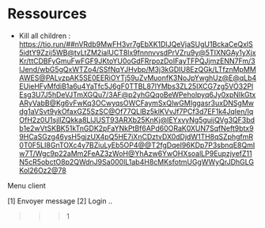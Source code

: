 # Ressources

- Kill all children :
    https://tio.run/##nVRdb9MwFH3vr7gEbXK1DlJQeVjaSUgU1BckaCeQxlS5idtY9Zzij5WB@tvLtZM2ialUCT8lx9fnnnvvsdPrVZru9y@5TIXNGAy1yXjxKr/ttCDBFyGmuFwFGF9JKtoYU0oGdFRrpozDoIFayTFPQJjmzENN7Fm/3lJend/wbG5gQxWTZo4/SSfNqYJHvbp/M3j3kGDIU8EzQGk/LTfznMpMMAWES@PALvzpAK5SE0EERiOYTj59uZvMuonfK3NoJpYwghUz@E@qLb4EUieHFyMfdiB1a6u4YaTfc5J6gF0TTBL87lYMbs3ZL25IXCG7zg5VO32PlEsg3U7J5hDeVJTmXGQu7/3AF@p2yhGQqoBeWPeholpyq6Jy0xpNIkGtxARyVabB@Kg6vFwKq3OCwyqsOWCFaymSxQlwGMIggasr3uxDNSgMwdg1aVSvt9ykOfaxGZ5SzSC@Of77QLlBz5klKVvJf7PCf3d7EF1k4JqIen/IqOfH2z0U1sjllZQkka8LlJUST93ARXb25KnKj@IEYxvyNg5guijQVg3QF3bdb1e2wVtSKBK51kTnGDK2pFaYNkPtBf6APd60ORaK0XUN7SqfNeft9btx99HCaSGzg46ysH5gjzUX4pQ5HE7iXnCDztvDX0dDjdW1TH8qSZphgfmR0T0F5LI8GnTOXc4y7BZiuLyEb5OP4@@T2fgDqeI96KDp7P3sbnqE8QmIw7T/Wgc9p22aMm2FeAZ3zWoH@YhAzw6YwOHXsoalLP9EupzjyefZ11N5cR5obctO8p2QWdnJ9Sa000lL1ab4H8cMKsfotmUGgWWyQrJDhGLGKol26Oz2@78




Menu client

[1] Envoyer message
[2] Login ..

>>> 1

